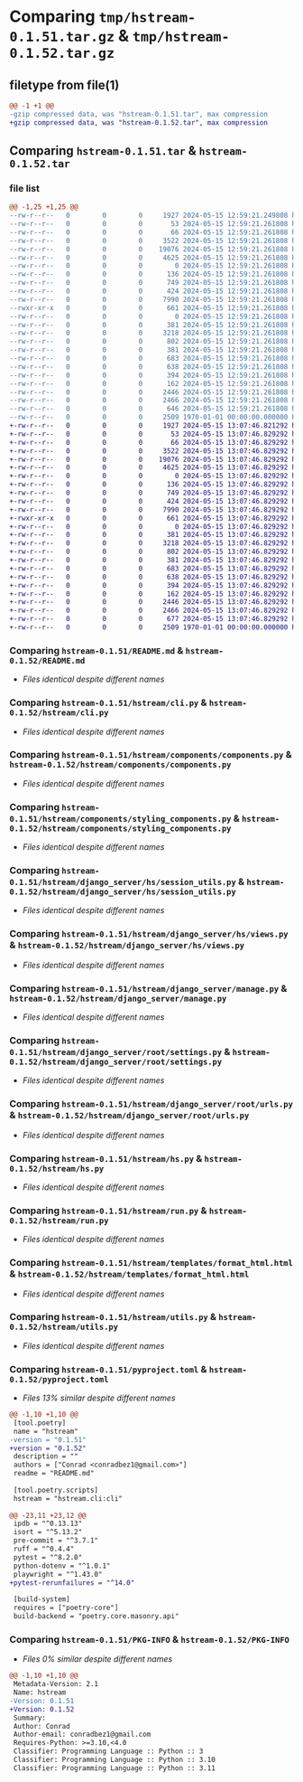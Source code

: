 # Comparing `tmp/hstream-0.1.51.tar.gz` & `tmp/hstream-0.1.52.tar.gz`

## filetype from file(1)

```diff
@@ -1 +1 @@
-gzip compressed data, was "hstream-0.1.51.tar", max compression
+gzip compressed data, was "hstream-0.1.52.tar", max compression
```

## Comparing `hstream-0.1.51.tar` & `hstream-0.1.52.tar`

### file list

```diff
@@ -1,25 +1,25 @@
--rw-r--r--   0        0        0     1927 2024-05-15 12:59:21.249808 hstream-0.1.51/README.md
--rw-r--r--   0        0        0       53 2024-05-15 12:59:21.261808 hstream-0.1.51/hstream/__init__.py
--rw-r--r--   0        0        0       66 2024-05-15 12:59:21.261808 hstream-0.1.51/hstream/__main__.py
--rw-r--r--   0        0        0     3522 2024-05-15 12:59:21.261808 hstream-0.1.51/hstream/cli.py
--rw-r--r--   0        0        0    19076 2024-05-15 12:59:21.261808 hstream-0.1.51/hstream/components/components.py
--rw-r--r--   0        0        0     4625 2024-05-15 12:59:21.261808 hstream-0.1.51/hstream/components/styling_components.py
--rw-r--r--   0        0        0        0 2024-05-15 12:59:21.261808 hstream-0.1.51/hstream/django_server/hs/__init__.py
--rw-r--r--   0        0        0      136 2024-05-15 12:59:21.261808 hstream-0.1.51/hstream/django_server/hs/apps.py
--rw-r--r--   0        0        0      749 2024-05-15 12:59:21.261808 hstream-0.1.51/hstream/django_server/hs/session_utils.py
--rw-r--r--   0        0        0      424 2024-05-15 12:59:21.261808 hstream-0.1.51/hstream/django_server/hs/urls.py
--rw-r--r--   0        0        0     7990 2024-05-15 12:59:21.261808 hstream-0.1.51/hstream/django_server/hs/views.py
--rwxr-xr-x   0        0        0      661 2024-05-15 12:59:21.261808 hstream-0.1.51/hstream/django_server/manage.py
--rw-r--r--   0        0        0        0 2024-05-15 12:59:21.261808 hstream-0.1.51/hstream/django_server/root/__init__.py
--rw-r--r--   0        0        0      381 2024-05-15 12:59:21.261808 hstream-0.1.51/hstream/django_server/root/asgi.py
--rw-r--r--   0        0        0     3218 2024-05-15 12:59:21.261808 hstream-0.1.51/hstream/django_server/root/settings.py
--rw-r--r--   0        0        0      802 2024-05-15 12:59:21.261808 hstream-0.1.51/hstream/django_server/root/urls.py
--rw-r--r--   0        0        0      381 2024-05-15 12:59:21.261808 hstream-0.1.51/hstream/django_server/root/wsgi.py
--rw-r--r--   0        0        0      683 2024-05-15 12:59:21.261808 hstream-0.1.51/hstream/hs.py
--rw-r--r--   0        0        0      638 2024-05-15 12:59:21.261808 hstream-0.1.51/hstream/run.py
--rw-r--r--   0        0        0      394 2024-05-15 12:59:21.261808 hstream-0.1.51/hstream/template.py
--rw-r--r--   0        0        0      162 2024-05-15 12:59:21.261808 hstream-0.1.51/hstream/templates/error_html.html
--rw-r--r--   0        0        0     2446 2024-05-15 12:59:21.261808 hstream-0.1.51/hstream/templates/format_html.html
--rw-r--r--   0        0        0     2466 2024-05-15 12:59:21.261808 hstream-0.1.51/hstream/utils.py
--rw-r--r--   0        0        0      646 2024-05-15 12:59:21.261808 hstream-0.1.51/pyproject.toml
--rw-r--r--   0        0        0     2509 1970-01-01 00:00:00.000000 hstream-0.1.51/PKG-INFO
+-rw-r--r--   0        0        0     1927 2024-05-15 13:07:46.821292 hstream-0.1.52/README.md
+-rw-r--r--   0        0        0       53 2024-05-15 13:07:46.829292 hstream-0.1.52/hstream/__init__.py
+-rw-r--r--   0        0        0       66 2024-05-15 13:07:46.829292 hstream-0.1.52/hstream/__main__.py
+-rw-r--r--   0        0        0     3522 2024-05-15 13:07:46.829292 hstream-0.1.52/hstream/cli.py
+-rw-r--r--   0        0        0    19076 2024-05-15 13:07:46.829292 hstream-0.1.52/hstream/components/components.py
+-rw-r--r--   0        0        0     4625 2024-05-15 13:07:46.829292 hstream-0.1.52/hstream/components/styling_components.py
+-rw-r--r--   0        0        0        0 2024-05-15 13:07:46.829292 hstream-0.1.52/hstream/django_server/hs/__init__.py
+-rw-r--r--   0        0        0      136 2024-05-15 13:07:46.829292 hstream-0.1.52/hstream/django_server/hs/apps.py
+-rw-r--r--   0        0        0      749 2024-05-15 13:07:46.829292 hstream-0.1.52/hstream/django_server/hs/session_utils.py
+-rw-r--r--   0        0        0      424 2024-05-15 13:07:46.829292 hstream-0.1.52/hstream/django_server/hs/urls.py
+-rw-r--r--   0        0        0     7990 2024-05-15 13:07:46.829292 hstream-0.1.52/hstream/django_server/hs/views.py
+-rwxr-xr-x   0        0        0      661 2024-05-15 13:07:46.829292 hstream-0.1.52/hstream/django_server/manage.py
+-rw-r--r--   0        0        0        0 2024-05-15 13:07:46.829292 hstream-0.1.52/hstream/django_server/root/__init__.py
+-rw-r--r--   0        0        0      381 2024-05-15 13:07:46.829292 hstream-0.1.52/hstream/django_server/root/asgi.py
+-rw-r--r--   0        0        0     3218 2024-05-15 13:07:46.829292 hstream-0.1.52/hstream/django_server/root/settings.py
+-rw-r--r--   0        0        0      802 2024-05-15 13:07:46.829292 hstream-0.1.52/hstream/django_server/root/urls.py
+-rw-r--r--   0        0        0      381 2024-05-15 13:07:46.829292 hstream-0.1.52/hstream/django_server/root/wsgi.py
+-rw-r--r--   0        0        0      683 2024-05-15 13:07:46.829292 hstream-0.1.52/hstream/hs.py
+-rw-r--r--   0        0        0      638 2024-05-15 13:07:46.829292 hstream-0.1.52/hstream/run.py
+-rw-r--r--   0        0        0      394 2024-05-15 13:07:46.829292 hstream-0.1.52/hstream/template.py
+-rw-r--r--   0        0        0      162 2024-05-15 13:07:46.829292 hstream-0.1.52/hstream/templates/error_html.html
+-rw-r--r--   0        0        0     2446 2024-05-15 13:07:46.829292 hstream-0.1.52/hstream/templates/format_html.html
+-rw-r--r--   0        0        0     2466 2024-05-15 13:07:46.829292 hstream-0.1.52/hstream/utils.py
+-rw-r--r--   0        0        0      677 2024-05-15 13:07:46.829292 hstream-0.1.52/pyproject.toml
+-rw-r--r--   0        0        0     2509 1970-01-01 00:00:00.000000 hstream-0.1.52/PKG-INFO
```

### Comparing `hstream-0.1.51/README.md` & `hstream-0.1.52/README.md`

 * *Files identical despite different names*

### Comparing `hstream-0.1.51/hstream/cli.py` & `hstream-0.1.52/hstream/cli.py`

 * *Files identical despite different names*

### Comparing `hstream-0.1.51/hstream/components/components.py` & `hstream-0.1.52/hstream/components/components.py`

 * *Files identical despite different names*

### Comparing `hstream-0.1.51/hstream/components/styling_components.py` & `hstream-0.1.52/hstream/components/styling_components.py`

 * *Files identical despite different names*

### Comparing `hstream-0.1.51/hstream/django_server/hs/session_utils.py` & `hstream-0.1.52/hstream/django_server/hs/session_utils.py`

 * *Files identical despite different names*

### Comparing `hstream-0.1.51/hstream/django_server/hs/views.py` & `hstream-0.1.52/hstream/django_server/hs/views.py`

 * *Files identical despite different names*

### Comparing `hstream-0.1.51/hstream/django_server/manage.py` & `hstream-0.1.52/hstream/django_server/manage.py`

 * *Files identical despite different names*

### Comparing `hstream-0.1.51/hstream/django_server/root/settings.py` & `hstream-0.1.52/hstream/django_server/root/settings.py`

 * *Files identical despite different names*

### Comparing `hstream-0.1.51/hstream/django_server/root/urls.py` & `hstream-0.1.52/hstream/django_server/root/urls.py`

 * *Files identical despite different names*

### Comparing `hstream-0.1.51/hstream/hs.py` & `hstream-0.1.52/hstream/hs.py`

 * *Files identical despite different names*

### Comparing `hstream-0.1.51/hstream/run.py` & `hstream-0.1.52/hstream/run.py`

 * *Files identical despite different names*

### Comparing `hstream-0.1.51/hstream/templates/format_html.html` & `hstream-0.1.52/hstream/templates/format_html.html`

 * *Files identical despite different names*

### Comparing `hstream-0.1.51/hstream/utils.py` & `hstream-0.1.52/hstream/utils.py`

 * *Files identical despite different names*

### Comparing `hstream-0.1.51/pyproject.toml` & `hstream-0.1.52/pyproject.toml`

 * *Files 13% similar despite different names*

```diff
@@ -1,10 +1,10 @@
 [tool.poetry]
 name = "hstream"
-version = "0.1.51"
+version = "0.1.52"
 description = ""
 authors = ["Conrad <conradbez1@gmail.com>"]
 readme = "README.md"
 
 [tool.poetry.scripts]
 hstream = "hstream.cli:cli"
 
@@ -23,11 +23,12 @@
 ipdb = "^0.13.13"
 isort = "^5.13.2"
 pre-commit = "^3.7.1"
 ruff = "^0.4.4"
 pytest = "^8.2.0"
 python-dotenv = "^1.0.1"
 playwright = "^1.43.0"
+pytest-rerunfailures = "^14.0"
 
 [build-system]
 requires = ["poetry-core"]
 build-backend = "poetry.core.masonry.api"
```

### Comparing `hstream-0.1.51/PKG-INFO` & `hstream-0.1.52/PKG-INFO`

 * *Files 0% similar despite different names*

```diff
@@ -1,10 +1,10 @@
 Metadata-Version: 2.1
 Name: hstream
-Version: 0.1.51
+Version: 0.1.52
 Summary: 
 Author: Conrad
 Author-email: conradbez1@gmail.com
 Requires-Python: >=3.10,<4.0
 Classifier: Programming Language :: Python :: 3
 Classifier: Programming Language :: Python :: 3.10
 Classifier: Programming Language :: Python :: 3.11
```

